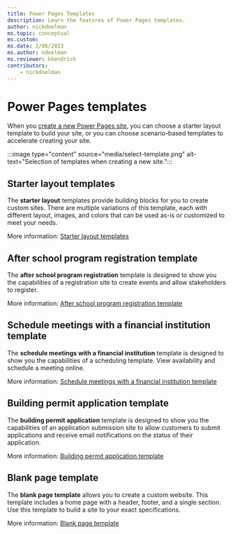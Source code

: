 ```yaml
---
title: Power Pages Templates
description: Learn the features of Power Pages templates.
author: nickdoelman
ms.topic: conceptual
ms.custom: 
ms.date: 2/06/2023
ms.author: ndoelman
ms.reviewer: kkendrick
contributors:
    - nickdoelman
---
```


# Power Pages templates

When you [create a new Power Pages site](../getting-started/create-manage.md), you can choose a starter layout template to build your site, or you can choose scenario-based templates to accelerate creating your site.

:::image type="content" source="media/select-template.png" alt-text="Selection of templates when creating a new site.":::

## Starter layout templates

The **starter layout** templates provide building blocks for you to create custom sites. There are multiple variations of this template, each with different layout, images, and colors that can be used as-is or customized to meet your needs.

More information: [Starter layout templates](starter-layout.md)

## After school program registration template

The **after school program registration** template is designed to show you the capabilities of a registration site to create events and allow stakeholders to register.

More information: [After school program registration template](after-school.md)

## Schedule meetings with a financial institution template

The **schedule meetings with a financial institution** template is designed to show you the capabilities of a scheduling template. View availability and schedule a meeting online.

More information: [Schedule meetings with a financial institution template](book-a-meeting.md)

## Building permit application template

The **building permit application** template is designed to show you the capabilities of an application submission site to allow customers to submit applications and receive email notifications on the status of their application.

More information: [Building permit application template](building-permit.md)

## Blank page template

The **blank page template** allows you to create a custom website. This template includes a home page with a header, footer, and a single section. Use this template to build a site to your exact specifications.

More information: [Blank page template](blank.md)
